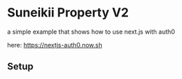 # Suneikii Property V2
a simple example that shows how to use next.js with auth0

here: https://nextjs-auth0.now.sh

## Setup

